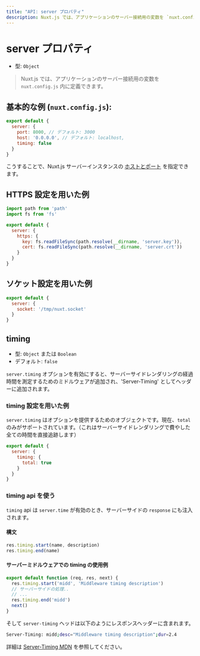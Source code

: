 ```yaml
---
title: "API: server プロパティ"
description: Nuxt.js では、アプリケーションのサーバー接続用の変数を `nuxt.config.js` 内に定義できます。
---
```


# server プロパティ

- 型: `Object`

> Nuxt.js では、アプリケーションのサーバー接続用の変数を `nuxt.config.js` 内に定義できます。

## 基本的な例 (`nuxt.config.js`):

```js
export default {
  server: {
    port: 8000, // デフォルト: 3000
    host: '0.0.0.0', // デフォルト: localhost,
    timing: false
  }
}
```

こうすることで、Nuxt.js サーバーインスタンスの [ホストとポート](/faq/host-port) を指定できます。

## HTTPS 設定を用いた例

```js
import path from 'path'
import fs from 'fs'

export default {
  server: {
    https: {
      key: fs.readFileSync(path.resolve(__dirname, 'server.key')),
      cert: fs.readFileSync(path.resolve(__dirname, 'server.crt'))
    }
  }
}
```

## ソケット設定を用いた例

```js
export default {
  server: {
    socket: '/tmp/nuxt.socket'
  }
}
```

## timing

- 型: `Object` または `Boolean`
- デフォルト: `false`

`server.timing` オプションを有効にすると、サーバーサイドレンダリングの経過時間を測定するためのミドルウェアが追加され、'Server-Timing' としてヘッダーに追加されます。

### timing 設定を用いた例

`server.timing` はオプションを提供するためのオブジェクトです。現在、`total` のみがサポートされています。（これはサーバーサイドレンダリングで費やした全ての時間を直接追跡します）

```js
export default {
  server: {
    timing: {
      total: true
    }
  }
}
```

### timing api を使う

`timing` api は `server.time` が有効のとき、サーバーサイドの `response` にも注入されます。

#### 構文

```js
res.timing.start(name, description)
res.timing.end(name)
```

#### サーバーミドルウェアでの timing の使用例

```js
export default function (req, res, next) {
  res.timing.start('midd', 'Middleware timing description')
  // サーバーサイドの処理..
  // ...
  res.timing.end('midd')
  next()
}
```

そして `server-timing` ヘッドは以下のようにレスポンスヘッダーに含まれます。

```bash
Server-Timing: midd;desc="Middleware timing description";dur=2.4
```

詳細は [Server-Timing MDN](https://developer.mozilla.org/ja/docs/Web/HTTP/Headers/Server-Timing) を参照してください。
